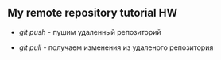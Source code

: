 ## My remote repository tutorial HW

* *git push* - пушим удаленный репозиторий

* *git pull* - получаем изменения из удаленого репозитория
